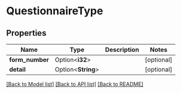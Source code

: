 # QuestionnaireType

## Properties

Name | Type | Description | Notes
------------ | ------------- | ------------- | -------------
**form_number** | Option<**i32**> |  | [optional]
**detail** | Option<**String**> |  | [optional]

[[Back to Model list]](../README.md#documentation-for-models) [[Back to API list]](../README.md#documentation-for-api-endpoints) [[Back to README]](../README.md)
